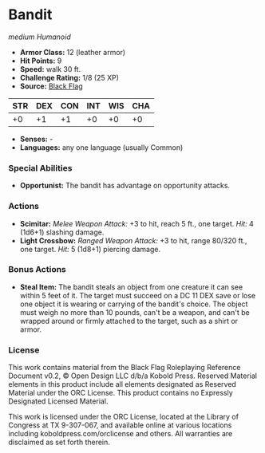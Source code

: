 # Bandit

*medium* *Humanoid*

- **Armor Class:** 12 (leather armor)
- **Hit Points:** 9 
- **Speed:** walk 30 ft.
- **Challenge Rating:** 1/8 (25 XP)
- **Source:** [Black Flag](https://koboldpress.com/kpstore/product/tovrpg-pg-mv/)

| STR | DEX | CON | INT | WIS | CHA |
| --- | --- | --- | --- | --- | --- |
| +0 | +1 | +1 | +0 | +0 | +0 |

- **Senses:** -
- **Languages:** any one language (usually Common)

### Special Abilities

- **Opportunist:** The bandit has advantage on opportunity attacks.

### Actions

- **Scimitar:** _Melee Weapon Attack:_ +3 to hit, reach 5 ft., one target. _Hit:_ 4 (1d6+1) slashing damage.
- **Light Crossbow:** _Ranged Weapon Attack:_ +3 to hit, range 80/320 ft., one target. _Hit:_ 5 (1d8+1) piercing damage.

### Bonus Actions

- **Steal Item:** The bandit steals an object from one creature it can see within 5 feet of it. The target must succeed on a DC 11 DEX save or lose one object it is wearing or carrying of the bandit's choice. The object must weigh no more than 10 pounds, can't be a weapon, and can't be wrapped around or firmly attached to the target, such as a shirt or armor.


### License

This work contains material from the Black Flag Roleplaying Reference Document v0.2, © Open Design LLC d/b/a Kobold Press. Reserved Material elements in this product include all elements designated as Reserved Material under the ORC License. This product contains no Expressly Designated Licensed Material.

This work is licensed under the ORC License, located at the Library of Congress at TX 9-307-067, and available online at various locations including koboldpress.com/orclicense and others. All warranties are disclaimed as set forth therein.
